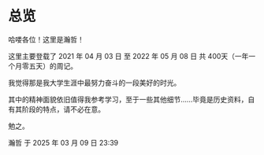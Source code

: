 # 总览

哈喽各位！这里是瀚哲！

这里主要登载了 2021 年 04 月 03 日 至 2022 年 05 月 08 日 共 400天（一年一个月零五天）的周记。

我觉得那是我大学生涯中最努力奋斗的一段美好的时光。

其中的精神面貌依旧值得我参考学习，至于一些其他细节……毕竟是历史资料，自有其阶段的特点，请不必在意。

勉之。

瀚哲 于 2025 年 03 月 09 日 23:39

